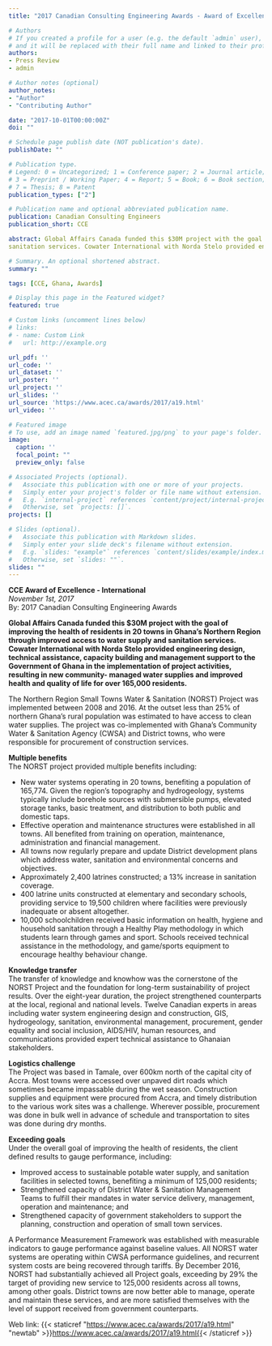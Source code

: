 ```yaml
---
title: "2017 Canadian Consulting Engineering Awards - Award of Excellence (International)"

# Authors
# If you created a profile for a user (e.g. the default `admin` user), write the username (folder name) here
# and it will be replaced with their full name and linked to their profile.
authors:
- Press Review
- admin

# Author notes (optional)
author_notes:
- "Author"
- "Contributing Author"

date: "2017-10-01T00:00:00Z"
doi: ""

# Schedule page publish date (NOT publication's date).
publishDate: ""

# Publication type.
# Legend: 0 = Uncategorized; 1 = Conference paper; 2 = Journal article;
# 3 = Preprint / Working Paper; 4 = Report; 5 = Book; 6 = Book section;
# 7 = Thesis; 8 = Patent
publication_types: ["2"]

# Publication name and optional abbreviated publication name.
publication: Canadian Consulting Engineers
publication_short: CCE

abstract: Global Affairs Canada funded this $30M project with the goal of improving the health of residents in 20 towns in Ghana’s Northern Region through improved access to water supply and
sanitation services. Cowater International with Norda Stelo provided engineering design, technical assistance, capacity building and management support to the Government of Ghana in the implementation of project activities, resulting in new community- managed water supplies and improved health and quality of life for over 165,000 residents.

# Summary. An optional shortened abstract.
summary: ""

tags: [CCE, Ghana, Awards]

# Display this page in the Featured widget?
featured: true

# Custom links (uncomment lines below)
# links:
# - name: Custom Link
#   url: http://example.org

url_pdf: ''
url_code: ''
url_dataset: ''
url_poster: ''
url_project: ''
url_slides: ''
url_source: 'https://www.acec.ca/awards/2017/a19.html'
url_video: ''

# Featured image
# To use, add an image named `featured.jpg/png` to your page's folder.
image:
  caption: ''
  focal_point: ""
  preview_only: false

# Associated Projects (optional).
#   Associate this publication with one or more of your projects.
#   Simply enter your project's folder or file name without extension.
#   E.g. `internal-project` references `content/project/internal-project/index.md`.
#   Otherwise, set `projects: []`.
projects: []

# Slides (optional).
#   Associate this publication with Markdown slides.
#   Simply enter your slide deck's filename without extension.
#   E.g. `slides: "example"` references `content/slides/example/index.md`.
#   Otherwise, set `slides: ""`.
slides: ""
---
```


**CCE Award of Excellence - International**  
*November 1st, 2017*  
By: 2017 Canadian Consulting Engineering Awards  

**Global Affairs Canada funded this $30M project with the goal of improving the health of residents in 20 towns in Ghana’s Northern Region through improved access to water supply and
sanitation services. Cowater International with Norda Stelo provided engineering design, technical assistance, capacity building and management support to the Government of Ghana in the implementation of project activities, resulting in new community- managed water supplies and improved health and quality of life for over 165,000 residents.**  

The Northern Region Small Towns Water & Sanitation (NORST) Project was implemented between 2008 and 2016. At the outset less than 25% of northern Ghana’s rural population was estimated to have access to clean water supplies. The project was co-implemented with Ghana’s Community Water & Sanitation Agency (CWSA) and District towns, who were responsible for procurement of construction services.  

**Multiple benefits**  
The NORST project provided multiple benefits including:  
* New water systems operating in 20 towns, benefiting a population of 165,774. Given the region’s topography and hydrogeology, systems typically include borehole sources with submersible pumps, elevated storage tanks, basic treatment, and distribution to both public and domestic taps.  
* Effective operation and maintenance structures were established in all towns. All benefited from training on operation, maintenance, administration and financial management.  
* All towns now regularly prepare and update District development plans which address water, sanitation and environmental concerns and objectives.  
* Approximately 2,400 latrines constructed; a 13% increase in sanitation coverage.  
* 400 latrine units constructed at elementary and secondary schools, providing service to 19,500 children where facilities were previously inadequate or absent altogether.  
* 10,000 schoolchildren received basic information on health, hygiene and household sanitation through a Healthy Play methodology in which students learn through games and sport. Schools received technical assistance in the methodology, and game/sports equipment to encourage healthy behaviour change.  

**Knowledge transfer**  
The transfer of knowledge and knowhow was the cornerstone of the NORST Project and the foundation
for long-term sustainability of project results. Over the eight-year duration, the project strengthened counterparts at the local, regional and national levels. Twelve Canadian experts in areas including water system engineering design and construction, GIS, hydrogeology, sanitation, environmental management, procurement, gender equality and social inclusion, AIDS/HIV, human resources, and communications provided expert technical assistance to Ghanaian stakeholders.  

**Logistics challenge**  
The Project was based in Tamale, over 600km north of the capital city of Accra. Most towns were accessed over unpaved dirt roads which sometimes became impassable during the wet season. Construction supplies and equipment were procured from Accra, and timely distribution to the various work sites was a challenge. Wherever possible, procurement was done in bulk well in advance of schedule and transportation to sites was done during dry months.  

**Exceeding goals**  
Under the overall goal of improving the health of residents, the client defined results to gauge performance, including:  
* Improved access to sustainable potable water supply, and sanitation facilities in selected towns, benefiting a minimum of 125,000 residents;  
* Strengthened capacity of District Water & Sanitation Management Teams to fulfill their mandates in water service delivery, management, operation and maintenance; and  
* Strengthened capacity of government stakeholders to support the planning, construction and operation of small town services.  

A Performance Measurement Framework was established with measurable indicators to gauge performance
against baseline values. All NORST water systems are operating within CWSA performance guidelines,
and recurrent system costs are being recovered through tariffs. By December 2016, NORST had
substantially achieved all Project goals, exceeding by 29% the target of providing new service to 125,000 residents across all towns, among other goals. District towns are now better able to manage, operate and maintain these services, and are more satisfied themselves with the level of
support received from government counterparts.  

Web link: {{< staticref "https://www.acec.ca/awards/2017/a19.html" "newtab" >}}https://www.acec.ca/awards/2017/a19.html{{< /staticref >}}
